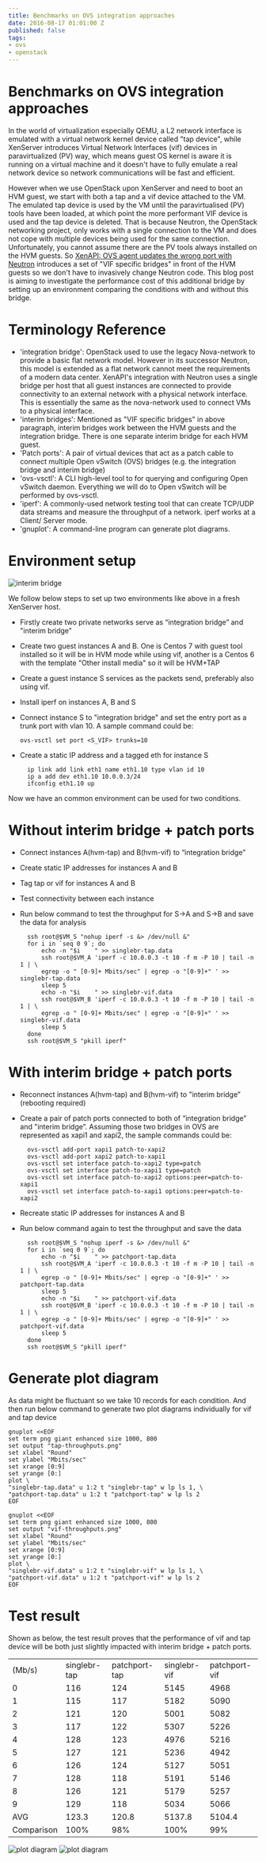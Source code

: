 ```yaml
---
title: Benchmarks on OVS integration approaches
date: 2016-08-17 01:01:00 Z
published: false
tags:
- ovs
- openstack
---
```


# Benchmarks on OVS integration approaches

In the world of virtualization especially QEMU, a L2 network interface is
emulated with a virtual network kernel device called "tap device", while
XenServer introduces Virtual Network Interfaces (vif) devices in paravirtualized
(PV) way, which means guest OS kernel is aware it is running on a virtual
machine and it doesn't have to fully emulate a real network device so network
communications will be fast and efficient.

However when we use OpenStack upon XenServer and need to boot an HVM guest, we
start with both a tap and a vif device attached to the VM. The emulated tap
device is used by the VM until the paravirtualised (PV) tools have been loaded,
at which point the more performant VIF device is used and the tap device is
deleted. That is because Neutron, the OpenStack networking project, only works
with a single connection to the VM and does not cope with multiple devices being
used for the same connection. Unfortunately, you cannot assume there are the PV
tools always installed on the HVM guests. So [XenAPI: OVS agent updates the
wrong port with Neutron](https://review.openstack.org/#/c/242846/) introduces a
set of "VIF specific bridges" in front of the HVM guests so we don't have to
invasively change Neutron code. This blog post is aiming to investigate the
performance cost of this additional bridge by setting up an environment
comparing the conditions with and without this bridge.

# Terminology Reference

* 'integration bridge': OpenStack used to use the legacy Nova-network to provide
  a basic flat network model. However in its successor Neutron, this model is
  extended as a flat network cannot meet the requirements of a modern data
  center. XenAPI's integration with Neutron uses a single bridge per host that
  all guest instances are connected to provide connectivity to an external
  network with a physical network interface. This is essentially the same as the
  nova-network used to connect VMs to a physical interface.
* 'interim bridges': Mentioned as "VIF specific bridges" in above paragraph,
  interim bridges work between the HVM guests and the integration bridge. There
  is one separate interim bridge for each HVM guest.
* 'Patch ports': A pair of virtual devices that act as a patch cable to connect
  multiple Open vSwitch (OVS) bridges (e.g. the integration bridge and interim
  bridge)
* 'ovs-vsctl': A CLI high-level tool to for querying and configuring Open
  vSwitch daemon. Everything we will do to Open vSwitch will be performed by
  ovs-vsctl.
* 'iperf': A commonly-used network testing tool that can create TCP/UDP data
  streams and measure the throughput of a network. iperf works at a Client/
  Server mode.
* 'gnuplot': A command-line program can generate plot diagrams.

# Environment setup

![interim bridge](interim.png?raw=true)

We follow below steps to set up two environments like above in a fresh XenServer host.

+ Firstly create two private networks serve as “integration bridge” and "interim
  bridge"
+ Create two guest instances A and B. One is Centos 7 with guest tool installed
  so it will be in HVM mode while using vif, another is a Centos 6 with the
  template "Other install media" so it will be HVM+TAP
+ Create a guest instance S services as the packets send, preferably also using
  vif.
+ Install iperf on instances A, B and S
+ Connect instance S to "integration bridge" and set the entry port as a trunk
  port with vlan 10. A sample command could be:

      ovs-vsctl set port <S_VIF> trunks=10

+ Create a static IP address and a tagged eth for instance S

        ip link add link eth1 name eth1.10 type vlan id 10
        ip a add dev eth1.10 10.0.0.3/24
        ifconfig eth1.10 up

Now we have an common environment can be used for two conditions.

# Without interim bridge + patch ports

+ Connect instances A(hvm-tap) and B(hvm-vif) to “integration bridge”
+ Create static IP addresses for instances A and B
+ Tag tap or vif for instances A and B
+ Test connectivity between each instance
+ Run below command to test the throughput for S->A and S->B and save the data
  for analysis

        ssh root@$VM_S "nohup iperf -s &> /dev/null &"
        for i in `seq 0 9`; do
            echo -n "$i    " >> singlebr-tap.data
            ssh root@$VM_A 'iperf -c 10.0.0.3 -t 10 -f m -P 10 | tail -n 1 | \
            egrep -o " [0-9]+ Mbits/sec" | egrep -o "[0-9]+" ' >> singlebr-tap.data
            sleep 5
            echo -n "$i    " >> singlebr-vif.data
            ssh root@$VM_B 'iperf -c 10.0.0.3 -t 10 -f m -P 10 | tail -n 1 | \
            egrep -o " [0-9]+ Mbits/sec" | egrep -o "[0-9]+" ' >> singlebr-vif.data
            sleep 5
        done
        ssh root@$VM_S "pkill iperf"

# With interim bridge + patch ports

+ Reconnect instances A(hvm-tap) and B(hvm-vif) to "interim bridge” (rebooting
  required)
+ Create a pair of patch ports connected to both of “integration bridge” and
  "interim bridge”. Assuming those two bridges in OVS are represented as xapi1
  and xapi2, the sample commands could be:

        ovs-vsctl add-port xapi1 patch-to-xapi2
        ovs-vsctl add-port xapi2 patch-to-xapi1
        ovs-vsctl set interface patch-to-xapi2 type=patch
        ovs-vsctl set interface patch-to-xapi1 type=patch
        ovs-vsctl set interface patch-to-xapi2 options:peer=patch-to-xapi1
        ovs-vsctl set interface patch-to-xapi1 options:peer=patch-to-xapi2

+ Recreate static IP addresses for instances A and B
+ Run below command again to test the throughput and save the data

        ssh root@$VM_S "nohup iperf -s &> /dev/null &"
        for i in `seq 0 9`; do
            echo -n "$i    " >> patchport-tap.data
            ssh root@$VM_A 'iperf -c 10.0.0.3 -t 10 -f m -P 10 | tail -n 1 | \
            egrep -o " [0-9]+ Mbits/sec" | egrep -o "[0-9]+" ' >> patchport-tap.data
            sleep 5
            echo -n "$i    " >> patchport-vif.data
            ssh root@$VM_B 'iperf -c 10.0.0.3 -t 10 -f m -P 10 | tail -n 1 | \
            egrep -o " [0-9]+ Mbits/sec" | egrep -o "[0-9]+" ' >> patchport-vif.data
            sleep 5
        done
        ssh root@$VM_S "pkill iperf"

# Generate plot diagram

As data might be fluctuant so we take 10 records for each condition. And then
run below command to generate two plot diagrams individually for vif and tap
device

    gnuplot <<EOF
    set term png giant enhanced size 1000, 800
    set output "tap-throughputs.png"
    set xlabel "Round"
    set ylabel "Mbits/sec"
    set xrange [0:9]
    set yrange [0:]
    plot \
    "singlebr-tap.data" u 1:2 t "singlebr-tap" w lp ls 1, \
    "patchport-tap.data" u 1:2 t "patchport-tap" w lp ls 2
    EOF

    gnuplot <<EOF
    set term png giant enhanced size 1000, 800
    set output "vif-throughputs.png"
    set xlabel "Round"
    set ylabel "Mbits/sec"
    set xrange [0:9]
    set yrange [0:]
    plot \
    "singlebr-vif.data" u 1:2 t "singlebr-vif" w lp ls 1, \
    "patchport-vif.data" u 1:2 t "patchport-vif" w lp ls 2
    EOF

# Test result

Shown as below, the test result proves that the performance of vif and tap
device will be both just slightly impacted with interim bridge + patch ports.

<table>
        <tbody>
            <tr>
                <td class="confluenceTd"><span>(Mb/s)</span></td>
                <td class="confluenceTd">singlebr-tap</td>
                <td class="confluenceTd">patchport-tap</td>
                <td class="confluenceTd">singlebr-vif</td>
                <td class="confluenceTd">patchport-vif</td>
            </tr>
            <tr>
                <td class="confluenceTd">0</td>
                <td class="confluenceTd">116</td>
                <td class="confluenceTd">124</td>
                <td class="confluenceTd">5145</td>
                <td class="confluenceTd">4968</td>
            </tr>
            <tr>
                <td class="confluenceTd">1</td>
                <td class="confluenceTd">115</td>
                <td class="confluenceTd">117</td>
                <td class="confluenceTd">5182</td>
                <td class="confluenceTd">5090</td>
            </tr>
            <tr>
                <td class="confluenceTd">2</td>
                <td class="confluenceTd">121</td>
                <td class="confluenceTd">120</td>
                <td class="confluenceTd">5001</td>
                <td class="confluenceTd">5082</td>
            </tr>
            <tr>
                <td class="confluenceTd">3</td>
                <td class="confluenceTd">117</td>
                <td class="confluenceTd">122</td>
                <td class="confluenceTd">5307</td>
                <td class="confluenceTd">5226</td>
            </tr>
            <tr>
                <td class="confluenceTd">4</td>
                <td class="confluenceTd">128</td>
                <td class="confluenceTd">123</td>
                <td class="confluenceTd">4976</td>
                <td class="confluenceTd">5216</td>
            </tr>
            <tr>
                <td class="confluenceTd">5</td>
                <td class="confluenceTd">127</td>
                <td class="confluenceTd">121</td>
                <td class="confluenceTd">5236</td>
                <td class="confluenceTd">4942</td>
            </tr>
            <tr>
                <td class="confluenceTd">6</td>
                <td class="confluenceTd">126</td>
                <td class="confluenceTd">124</td>
                <td class="confluenceTd">5127</td>
                <td class="confluenceTd">5051</td>
            </tr>
            <tr>
                <td class="confluenceTd">7</td>
                <td class="confluenceTd">128</td>
                <td class="confluenceTd">118</td>
                <td class="confluenceTd">5191</td>
                <td class="confluenceTd">5146</td>
            </tr>
            <tr>
                <td class="confluenceTd">8</td>
                <td class="confluenceTd">126</td>
                <td class="confluenceTd">121</td>
                <td class="confluenceTd">5179</td>
                <td class="confluenceTd">5257</td>
            </tr>
            <tr>
                <td class="confluenceTd">9</td>
                <td class="confluenceTd">129</td>
                <td class="confluenceTd">118</td>
                <td class="confluenceTd">5034</td>
                <td class="confluenceTd">5066</td>
            </tr>
            <tr>
                <td class="confluenceTd">AVG</td>
                <td class="confluenceTd">123.3</td>
                <td class="confluenceTd">120.8</td>
                <td class="confluenceTd">5137.8</td>
                <td class="confluenceTd">5104.4</td>
            </tr>
            <tr>
                <td colspan="1" class="confluenceTd">Comparison</td>
                <td colspan="1" class="confluenceTd">100%</td>
                <td colspan="1" class="confluenceTd">98%</td>
                <td colspan="1" class="confluenceTd">100%</td>
                <td colspan="1" class="confluenceTd">99%</td>
            </tr>
        </tbody>
</table>

![plot diagram](vif-throughputs.png?raw=true)
![plot diagram](tap-throughputs.png?raw=true)
